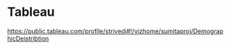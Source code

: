 # Tableau

https://public.tableau.com/profile/strivedi#!/vizhome/sumitaproj/DemographicDeistribtion

